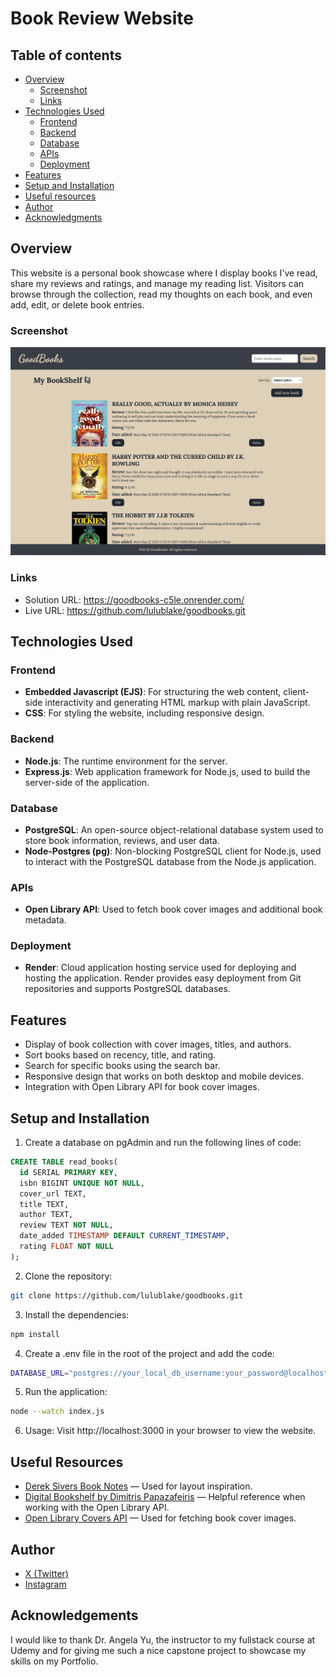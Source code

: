 # Book Review Website

## Table of contents

- [Overview](#overview)
  - [Screenshot](#screenshot)
  - [Links](#links)
- [Technologies Used](#technologies-used)
  - [Frontend](#frontend)
  - [Backend](#backend)
  - [Database](#database)
  - [APIs](#apis)
  - [Deployment](#deployment)
- [Features](#features)
- [Setup and Installation](#setup-and-installation)
- [Useful resources](#useful-resources)
- [Author](#author)
- [Acknowledgments](#acknowledgments)

## Overview
This website is a personal book showcase where I display books I've read, share my reviews and ratings, and manage my reading list. Visitors can browse through the collection, read my thoughts on each book, and even add, edit, or delete book entries.

### Screenshot
![Screenshot](/public/images/desktop-preview.png)

### Links
- Solution URL: https://goodbooks-c5le.onrender.com/
- Live URL: https://github.com/lulublake/goodbooks.git

## Technologies Used

### Frontend
- **Embedded Javascript (EJS)**: For structuring the web content, client-side interactivity and generating HTML markup with plain JavaScript.
- **CSS**: For styling the website, including responsive design.

### Backend
- **Node.js**: The runtime environment for the server.
- **Express.js**: Web application framework for Node.js, used to build the server-side of the application.

### Database
- **PostgreSQL**: An open-source object-relational database system used to store book information, reviews, and user data.
- **Node-Postgres (pg)**: Non-blocking PostgreSQL client for Node.js, used to interact with the PostgreSQL database from the Node.js application.

### APIs
- **Open Library API**: Used to fetch book cover images and additional book metadata.

### Deployment
- **Render**: Cloud application hosting service used for deploying and hosting the application. Render provides easy deployment from Git repositories and supports PostgreSQL databases.

## Features
- Display of book collection with cover images, titles, and authors.
- Sort books based on recency, title, and rating.
- Search for specific books using the search bar.
- Responsive design that works on both desktop and mobile devices.
- Integration with Open Library API for book cover images.

## Setup and Installation
1. Create a database on pgAdmin and run the following lines of code:
```sql
CREATE TABLE read_books(
  id SERIAL PRIMARY KEY,
  isbn BIGINT UNIQUE NOT NULL,
  cover_url TEXT,
  title TEXT,
  author TEXT,
  review TEXT NOT NULL,
  date_added TIMESTAMP DEFAULT CURRENT_TIMESTAMP,
  rating FLOAT NOT NULL
);
```
2. Clone the repository:
```bash
git clone https://github.com/lulublake/goodbooks.git
```
3. Install the dependencies:
```bash
npm install
```
4. Create a .env file in the root of the project and add the code:
```bash
DATABASE_URL="postgres://your_local_db_username:your_password@localhost:5432/name_of_database"
```
5. Run the application:
```bash
node --watch index.js
```
6. Usage:
Visit http://localhost:3000 in your browser to view the website.

## Useful Resources
- [Derek Sivers Book Notes](https://sive.rs/book) — Used for layout inspiration.
- [Digital Bookshelf by Dimitris Papazafeiris](https://github.com/DimitrisPapazafeiris/Digital-Bookself) — Helpful reference when working with the Open Library API.
- [Open Library Covers API](https://openlibrary.org/dev/docs/api/covers) — Used for fetching book cover images.

## Author
- [X (Twitter)](https://x.com/__babylu)
- [Instagram](https://www.instagram.com/_baby.lu__)

## Acknowledgements
I would like to thank Dr. Angela Yu, the instructor to my fullstack course at Udemy and for giving me such a nice capstone project to showcase my skills on my Portfolio.